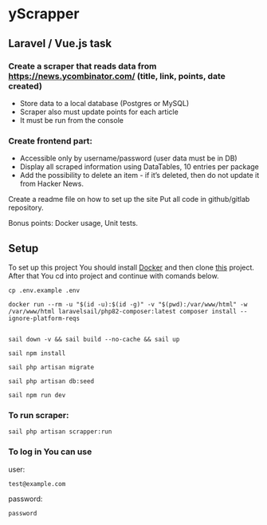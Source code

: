 # yScrapper

## Laravel / Vue.js task

### Create a scraper that reads data from https://news.ycombinator.com/ (title, link, points, date created)
* Store data to a local database (Postgres or MySQL)
* Scraper also must update points for each article
* It must be run from the console
 
### Create frontend part:
* Accessible only by username/password (user data must be in DB)
* Display all scraped information using DataTables, 10 entries per package
* Add the possibility to delete an item - if it’s deleted, then do not update it from Hacker News.
 
Create a readme file on how to set up the site
Put all code in github/gitlab repository.
 
Bonus points: Docker usage, Unit tests.


## Setup


To set up this project You should install [Docker](https://www.docker.com/products/docker-desktop/) and then clone [this](https://github.com/Freilat/yScrapper) project. After that You cd into project and continue with comands below. 

```
cp .env.example .env

```
```
docker run --rm -u "$(id -u):$(id -g)" -v "$(pwd):/var/www/html" -w /var/www/html laravelsail/php82-composer:latest composer install --ignore-platform-reqs

```
```

sail down -v && sail build --no-cache && sail up

```
```
sail npm install

```
```
sail php artisan migrate
```
```
sail php artisan db:seed

```
```
sail npm run dev
```



### To run scraper:
```
sail php artisan scrapper:run
```
### To log in You can use
user: 
```
test@example.com
```
password:

```
password
```
